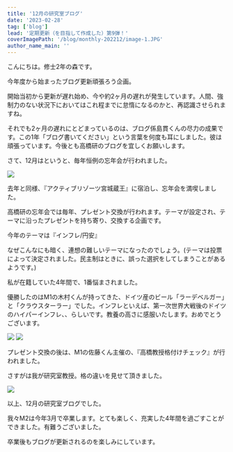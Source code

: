 ```yaml
---
title: '12月の研究室ブログ'
date: '2023-02-28'
tag: ['blog']
lead: '定期更新（を目指して作成した）第9弾！'
coverImagePath: '/blog/monthly-202212/image-1.JPG'
author_name_main: ''
---
```


こんにちは。修士2年の森です。

今年度から始まったブログ更新頑張ろう企画。

開始当初から更新が遅れ始め、今や約2ヶ月の遅れが発生しています。人間、強制力のない状況下においてはこれ程までに怠惰になるのかと、再認識させられますね。

それでも2ヶ月の遅れにとどまっているのは、ブログ係島貫くんの尽力の成果です。この1年「ブログ書いてください」という言葉を何度も耳にしました。彼は頑張っています。今後とも高橋研のブログを宜しくお願いします。

さて、12月はというと、毎年恒例の忘年会が行われました。

![](/blog/monthly-202212/image-1.JPG)

去年と同様、『アクティブリゾーツ宮城蔵王』に宿泊し、忘年会を満喫しました。

高橋研の忘年会では毎年、プレゼント交換が行われます。テーマが設定され、テーマに沿ったプレゼントを持ち寄り、交換する企画です。

今年のテーマは『インフレ/円安』

なぜこんなにも暗く、連想の難しいテーマになったのでしょう。(テーマは投票によって決定されました。民主制はときに、誤った選択をしてしまうことがあるようです。)

私が在籍していた4年間で、1番悩まされました。

優勝したのはM1の木村くんが持ってきた、ドイツ産のビール「ラーデベルガー」と「クラウスターラー」でした。インフレといえば、第一次世界大戦後のドイツのハイパーインフレ、、らしいです。教養の高さに感服いたします。おめでとうございます。

![](/blog/monthly-202212/image-2.JPG)
![](/blog/monthly-202212/image-3.png)

プレゼント交換の後は、M1の佐藤くん主催の、『高橋教授格付けチェック』が行われました。

さすがは我が研究室教授。格の違いを見せて頂きました。

![](/blog/monthly-202212/image-4.jpg)

以上、12月の研究室ブログでした。

我々M2は今年3月で卒業します。とても楽しく、充実した4年間を過ごすことができました。有難うございました。

卒業後もブログが更新されるのを楽しみにしています。